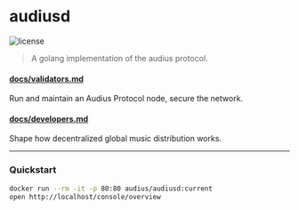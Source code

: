 # audiusd

![license](https://img.shields.io/github/license/AudiusProject/audiusd)

> A golang implementation of the audius protocol.

#### [docs/validators.md](docs/validators.md)
Run and maintain an Audius Protocol node, secure the network.

#### [docs/developers.md](docs/developers.md) 
Shape how decentralized global music distribution works.

---

### Quickstart

```bash
docker run --rm -it -p 80:80 audius/audiusd:current
open http://localhost/console/overview
```
